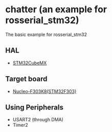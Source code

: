 # chatter (an example for rosserial_stm32)
The basic example for rosserial_stm32

## HAL
- [STM32CubeMX](http://www.st.com/en/development-tools/stm32cubemx.html)

## Target board
- [Nucleo-F303K8(STM32F303)](http://www.st.com/en/evaluation-tools/nucleo-f303k8.html)

## Using Peripherals
- USART2 (through DMA)
- Timer2
